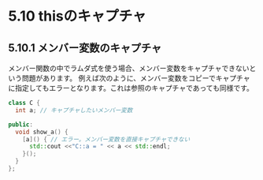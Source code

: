 # 5.10 thisのキャプチャ

## 5.10.1 メンバー変数のキャプチャ
メンバー関数の中でラムダ式を使う場合、メンバー変数をキャプチャできないという問題があります。
例えば次のように、メンバー変数をコピーでキャプチャに指定してもエラーとなります。これは参照のキャプチャであっても同様です。

```C++
class C {
  int a; // キャプチャしたいメンバー変数

public:
  void show_a() {
    [a]() { // エラー。メンバー変数を直接キャプチャできない
      std::cout <<"C::a = " << a << std::endl;
    }();
  }
};
```
